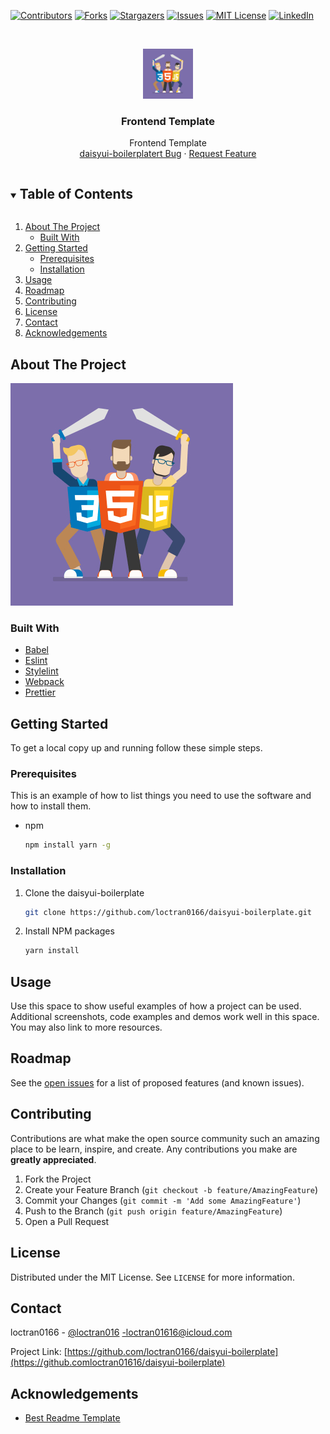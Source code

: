 <!--
*** To avoid retyping too much info. Do a search and replace for the following:
*** loctran0166, daisyui-boilerplate, twitter_handle,loctran01616@icloud.com, Frontend Template, project_description
-->

<!-- PROJECT SHIELDS -->
<!--
*** I'm using markdown "reference style" links for readability.
*** Reference links are enclosed in brackets [ ] instead of parentheses ( ).
*** See the bottom of this document for the declaration of the reference variables
*** for contributors-url, forks-url, etc. This is an optional, concise syntax you may use.
*** https://www.markdownguide.org/basic-syntax/#reference-style-links
-->
<!-- markdownlint-disable MD041 MD033 MD030-->

[![Contributors][contributors-shield]][contributors-url]
[![Forks][forks-shield]][forks-url]
[![Stargazers][stars-shield]][stars-url]
[![Issues][issues-shield]][issues-url]
[![MIT License][license-shield]][license-url]
[![LinkedIn][linkedin-shield]][linkedin-url]

<!-- PROJECT LOGO -->
<br />
<p align="center">
  <a href="https://github.com/loctran0166/daisyui-boilerplate">
    <img src="logo.jpg" alt="Logo" width="80" height="80">
  </a>

  <h3 align="center">Frontend Template</h3>

  <p align="center">
    Frontend Template
    <br />
    <a href="https://github.com/loctran0166/daisyui-boilerplate/issues">daisyui-boilerplatert Bug</a>
    ·
    <a href="https://github.com/loctran0166/daisyui-boilerplate/issues">Request Feature</a>
  </p>
</p>

<!-- TABLE OF CONTENTS -->
<details open="open">
  <summary><h2 style="display: inline-block">Table of Contents</h2></summary>
  <ol>
    <li>
      <a href="#about-the-project">About The Project</a>
      <ul>
        <li><a href="#built-with">Built With</a></li>
      </ul>
    </li>
    <li>
      <a href="#getting-started">Getting Started</a>
      <ul>
        <li><a href="#prerequisites">Prerequisites</a></li>
        <li><a href="#installation">Installation</a></li>
      </ul>
    </li>
    <li><a href="#usage">Usage</a></li>
    <li><a href="#roadmap">Roadmap</a></li>
    <li><a href="#contributing">Contributing</a></li>
    <li><a href="#license">License</a></li>
    <li><a href="#contact">Contact</a></li>
    <li><a href="#acknowledgements">Acknowledgements</a></li>
  </ol>
</details>

<!-- ABOUT THE PROJECT -->

## About The Project

![Product Name Screen Shot](logo.jpg)

### Built With

-   [Babel](https://babeljs.io/)
-   [Eslint](https://eslint.org/)
-   [Stylelint](https://stylelint.io/)
-   [Webpack](https://webpack.js.org/)
-   [Prettier](https://prettier.io/)

<!-- GETTING STARTED -->

## Getting Started

To get a local copy up and running follow these simple steps.

### Prerequisites

This is an example of how to list things you need to use the software and how to install them.

-   npm

    ```sh
    npm install yarn -g
    ```

### Installation

1. Clone the daisyui-boilerplate

    ```sh
    git clone https://github.com/loctran0166/daisyui-boilerplate.git
    ```

2. Install NPM packages

    ```sh
    yarn install
    ```

<!-- USAGE EXAMPLES -->

## Usage

Use this space to show useful examples of how a project can be used. Additional screenshots, code examples and demos work well in this space. You may also link to more resources.

## Roadmap

See the [open issues](https://github.com/loctran0166/daisyui-boilerplate/issues) for a list of proposed features (and known issues).

<!-- CONTRIBUTING -->

## Contributing

Contributions are what make the open source community such an amazing place to be learn, inspire, and create. Any contributions you make are **greatly appreciated**.

1. Fork the Project
2. Create your Feature Branch (`git checkout -b feature/AmazingFeature`)
3. Commit your Changes (`git commit -m 'Add some AmazingFeature'`)
4. Push to the Branch (`git push origin feature/AmazingFeature`)
5. Open a Pull Request

<!-- LICENSE -->

## License

Distributed under the MIT License. See `LICENSE` for more information.

<!-- CONTACT -->

## Contact

loctran0166 - [@loctran016](https://twitter.com/loctran016) -loctran01616@icloud.com

Project Link: [https://github.com/loctran0166/daisyui-boilerplate](https://github.comloctran01616/daisyui-boilerplate)

<!-- ACKNOWLEDGEMENTS -->

## Acknowledgements

-   [Best Readme Template](https://github.com/othneildrew/Best-README-Template)

<!-- MARKDOWN LINKS & IMAGES -->
<!-- https://www.markdownguide.org/basic-syntax/#reference-style-links -->

[contributors-shield]: https://img.shields.io/github/contributors/loctran0166/daisyui-boilerplate.svg?style=for-the-badge
[contributors-url]: https://github.com/loctran0166/daisyui-boilerplate/graphs/contributors
[forks-shield]: https://img.shields.io/github/forks/loctran0166/daisyui-boilerplate.svg?style=for-the-badge
[forks-url]: https://github.com/loctran0166/daisyui-boilerplate/network/members
[stars-shield]: https://img.shields.io/github/stars/loctran0166/daisyui-boilerplate.svg?style=for-the-badge
[stars-url]: https://github.com/loctran0166/daisyui-boilerplate/stargazers
[issues-shield]: https://img.shields.io/github/issues/loctran0166/daisyui-boilerplate.svg?style=for-the-badge
[issues-url]: https://github.com/loctran0166/daisyui-boilerplate/issues
[license-shield]: https://img.shields.io/github/license/loctran0166/daisyui-boilerplate.svg?style=for-the-badge
[license-url]: https://github.com/loctran0166/daisyui-boilerplate/blob/master/LICENSE.txt
[linkedin-shield]: https://img.shields.io/badge/-LinkedIn-black.svg?style=for-the-badge&logo=linkedin&colorB=555
[linkedin-url]: https://linkedin.com/in/loctran0166
